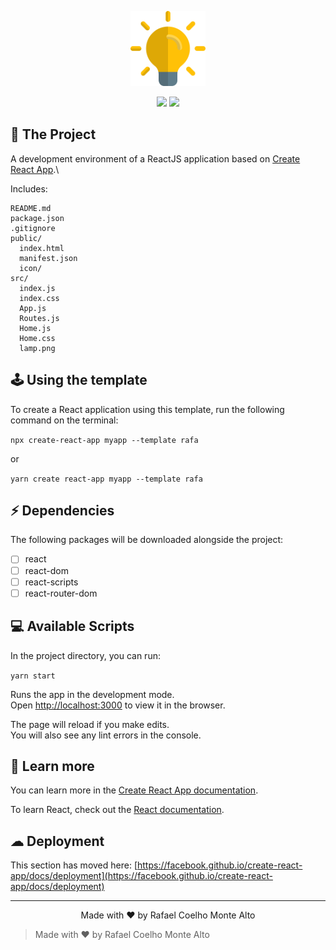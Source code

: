 <p align="center">
    <img alt="Rafa" title="Rafa" width="120px" src="./template/src/lamp.png" />
</p>

<p align="center">
   <img src="https://img.shields.io/npm/v/cra-template-rafa?color=ff7207&style=flat-square" />
   <img src="https://img.shields.io/npm/dw/cra-template-rafa?color=1460F4&style=flat-square" />
</p>

## 🚀 The Project

A development environment of a ReactJS application based on [Create React App](https://github.com/facebook/create-react-app).\

Includes:
```
README.md
package.json
.gitignore
public/
  index.html
  manifest.json
  icon/
src/
  index.js
  index.css
  App.js
  Routes.js
  Home.js
  Home.css
  lamp.png
```

## 🕹 Using the template

To create a React application using this template, run the following command on the terminal:

```npx create-react-app myapp --template rafa```

or

```yarn create react-app myapp --template rafa```

## ⚡ Dependencies

The following packages will be downloaded alongside the project:

 - [ ] react
 - [ ] react-dom
 - [ ] react-scripts
 - [ ] react-router-dom

## 💻 Available Scripts

In the project directory, you can run:

```yarn start```

Runs the app in the development mode.\
Open [http://localhost:3000](http://localhost:3000) to view it in the browser.

The page will reload if you make edits.\
You will also see any lint errors in the console.

## 🧠 Learn more

You can learn more in the [Create React App documentation](https://facebook.github.io/create-react-app/docs/getting-started).

To learn React, check out the [React documentation](https://reactjs.org/).

## ☁ Deployment

This section has moved here: [https://facebook.github.io/create-react-app/docs/deployment](https://facebook.github.io/create-react-app/docs/deployment)

---

<p align="center">
    Made with ❤ by Rafael Coelho Monte Alto
</p>

> Made with ❤ by Rafael Coelho Monte Alto
